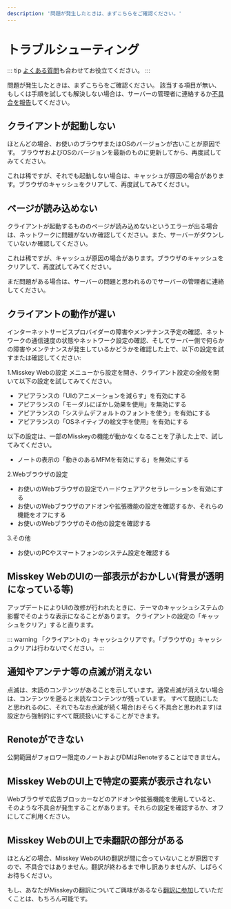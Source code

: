 ```yaml
---
description: '問題が発生したときは、まずこちらをご確認ください。'
---
```


# トラブルシューティング
::: tip
[よくある質問](./faq.md)も合わせてお役立てください。
:::

問題が発生したときは、まずこちらをご確認ください。
該当する項目が無い、もしくは手順を試しても解決しない場合は、サーバーの管理者に連絡するか[不具合を報告](./report-issue)してください。

## クライアントが起動しない
ほとんどの場合、お使いのブラウザまたはOSのバージョンが古いことが原因です。
ブラウザおよびOSのバージョンを最新のものに更新してから、再度試してみてください。

これは稀ですが、それでも起動しない場合は、キャッシュが原因の場合があります。ブラウザのキャッシュをクリアして、再度試してみてください。

## ページが読み込めない
クライアントが起動するもののページが読み込めないというエラーが出る場合は、ネットワークに問題がないか確認してください。また、サーバーがダウンしていないか確認してください。

これは稀ですが、キャッシュが原因の場合があります。ブラウザのキャッシュをクリアして、再度試してみてください。

まだ問題がある場合は、サーバーの問題と思われるのでサーバーの管理者に連絡してください。

## クライアントの動作が遅い
インターネットサービスプロバイダーの障害やメンテナンス予定の確認、ネットワークの通信速度の状態やネットワーク設定の確認、そしてサーバー側で何らかの障害やメンテナンスが発生しているかどうかを確認した上で、以下の設定を試すまたは確認してください:

1.Misskey Webの設定
メニューから設定を開き、クライアント設定の全般を開いて以下の設定を試してみてください。

- アピアランスの「UIのアニメーションを減らす」を有効にする
- アピアランスの「モーダルにぼかし効果を使用」を無効にする
- アピアランスの「システムデフォルトのフォントを使う」を有効にする
- アピアランスの「OSネイティブの絵文字を使用」を有効にする

以下の設定は、一部のMisskeyの機能が動かなくなることを了承した上で、試してみてください。

- ノートの表示の「動きのあるMFMを有効にする」を無効にする

2.Webブラウザの設定
- お使いのWebブラウザの設定でハードウェアアクセラレーションを有効にする
- お使いのWebブラウザのアドオンや拡張機能の設定を確認するか、それらの機能をオフにする
- お使いのWebブラウザのその他の設定を確認する

3.その他
- お使いのPCやスマートフォンのシステム設定を確認する

## Misskey WebのUIの一部表示がおかしい(背景が透明になっている等)
アップデートによりUIの改修が行われたときに、テーマのキャッシュシステムの影響でそのような表示になることがあります。
クライアントの設定の「キャッシュをクリア」すると直ります。

::: warning
「クライアントの」キャッシュクリアです。「ブラウザの」キャッシュクリアは行わないでください。
:::

## 通知やアンテナ等の点滅が消えない
点滅は、未読のコンテンツがあることを示しています。通常点滅が消えない場合は、コンテンツを遡ると未読なコンテンツが残っています。
すべて既読にしたと思われるのに、それでもなお点滅が続く場合(おそらく不具合と思われます)は設定から強制的にすべて既読扱いにすることができます。

## Renoteができない
公開範囲がフォロワー限定のノートおよびDMはRenoteすることはできません。

## Misskey WebのUI上で特定の要素が表示されない
Webブラウザで広告ブロッカーなどのアドオンや拡張機能を使用していると、そのような不具合が発生することがあります。それらの設定を確認するか、オフにしてご利用ください。

## Misskey WebのUI上で未翻訳の部分がある
ほとんどの場合、Misskey WebのUIの翻訳が間に合っていないことが原因ですので、不具合ではありません。翻訳が終わるまで申し訳ありませんが、しばらくお待ちください。

もし、あなたがMisskeyの翻訳についてご興味があるなら[翻訳に参加](./misskey)していただくことは、もちろん可能です。
